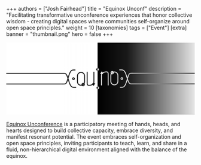 +++
authors = ["Josh Fairhead"]
title = "Equinox Unconf"
description = "Facilitating transformative unconference experiences that honor collective wisdom - creating digital spaces where communities self-organize around open space principles."
weight = 10
[taxonomies]
tags = ["Event"]
[extra]
banner = "thumbnail.png"
hero = false
+++

![Equinox Unconference](thumbnail.png)

[Equinox Unconference](https://unconference.hackalong.io/) is a participatory meeting of hands, heads, and hearts designed to build collective capacity, embrace diversity, and manifest resonant potential. The event embraces self-organization and open space principles, inviting participants to teach, learn, and share in a fluid, non-hierarchical digital environment aligned with the balance of the equinox.